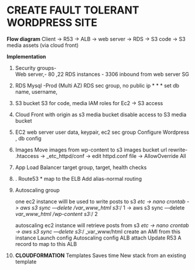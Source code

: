 # CREATE FAULT TOLERANT WORDPRESS SITE
**Flow diagram** 
Client -> R53 -> ALB -> web server -> RDS
			           		  ->  S3 code 
				  		  -> S3 media assets (via cloud front) 

**Implementation**
1. 	Security groups-  
		Web server,- 80 ,22
		RDS instances - 3306  inbound from web server SG 

2. RDS
	   Mysql -Prod (Multi AZ)
	   RDS sec group, no public ip * * * 
	  set db name, username, 

3. S3 bucket
	   S3 for code, media
	  IAM roles for Ec2 -> S3 access

4. Cloud Front
	    with origin as s3 media bucket
	    disable access to S3 media bucket 

5. EC2 web server 
	user data, keypair, ec2 sec group
	Configure Wordpress , db config 

6. Images
	Move images from wp-content to s3 images bucket
	url rewrite- .htaccess -> 
	_etc_httpd/conf -> edit  httpd.conf file -> AllowOverride All 

7. App Load Balancer
	target group,  target, health checks 
8. . Route53 *
	map to the ELB 
	Add alias-normal routing 	   

9. Autoscaling group

	one ec2 instance willl be used to write posts to s3 
		_etc -> nano crontab ->  aws s3 sync —delete /var_www_html  s3:_/ 1 
		       ->  aws s3 sync —delete _var_www_html /wp-content  s3:_/ 2

	autoscaling ec2 instance will retrieve posts from s3 
		_etc -> nano crontab ->  aws s3 sync —delete s3:_/  _var_www/html 
		create an AMI from this instance
		Launch config
		Autoscaling config
		ALB attach 
		Update R53 A record to map to this ALB 
	
	
10. **CLOUDFORMATION**
	Templates 
	 Saves time
	 New stack from an existing template
	
		